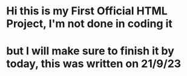 # Hi this is my First Official HTML Project, I'm not done in coding it
# but I will make sure to finish it by today, this was written on 21/9/23 